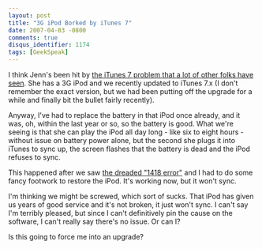 ```yaml
---
layout: post
title: "3G iPod Borked by iTunes 7"
date: 2007-04-03 -0800
comments: true
disqus_identifier: 1174
tags: [GeekSpeak]
---
```

I think Jenn's been hit by [the iTunes 7 problem that a lot of other
folks have
seen](http://gizmodo.com/gadgets/portable-media/itunes-7-breaking-ipods-211913.php).
She has a 3G iPod and we recently updated to iTunes 7.x (I don't
remember the exact version, but we had been putting off the upgrade for
a while and finally bit the bullet fairly recently).
 
 Anyway, I've had to replace the battery in that iPod once already, and
it was, oh, within the last year or so, so the battery is good. What
we're seeing is that she can play the iPod all day long - like six to
eight hours - without issue on battery power alone, but the second she
plugs it into iTunes to sync up, the screen flashes that the battery is
dead and the iPod refuses to sync.
 
 This happened after we saw [the dreaded "1418
error"](http://www.1418hell.com) and I had to do some fancy footwork to
restore the iPod. It's working now, but it won't sync.
 
 I'm thinking we might be screwed, which sort of sucks. That iPod has
given us years of good service and it's not broken, it just won't sync.
I can't say I'm terribly pleased, but since I can't definitively pin the
cause on the software, I can't really say there's no issue. Or can I?
 
 Is this going to force me into an upgrade?
